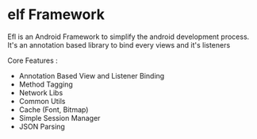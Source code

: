 # elf Framework
Efl is an Android Framework to simplify the android development process.
It's an annotation based library to bind every views and it's listeners

Core Features :
- Annotation Based View and Listener Binding
- Method Tagging
- Network Libs
- Common Utils
- Cache (Font, Bitmap)
- Simple Session Manager
- JSON Parsing
